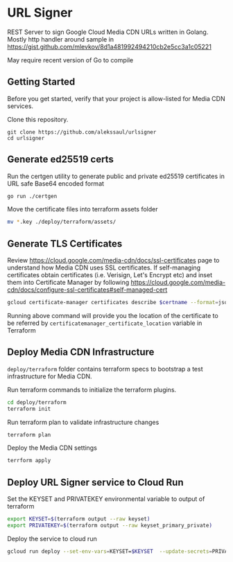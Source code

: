 # URL Signer
REST Server to sign Google Cloud Media CDN URLs written in Golang. Mostly http handler around sample in https://gist.github.com/mlevkov/8d1a481992494210cb2e5cc3a1c05221

May require recent version of Go to compile

## Getting Started

Before you get started, verify that your project is allow-listed for Media CDN services.

Clone this repository.

```
git clone https://github.com/alekssaul/urlsigner 
cd urlsigner
```

## Generate ed25519 certs

Run the certgen utility to generate public and private ed25519 certificates in URL safe Base64 encoded format

```sh
go run ./certgen
```

Move the certificate files into terraform assets folder

```sh
mv *.key ./deploy/terraform/assets/
```

## Generate TLS Certificates

Review https://cloud.google.com/media-cdn/docs/ssl-certificates page to understand how Media CDN uses SSL certificates. 
If self-managing certificates obtain certificates (i.e. Verisign, Let's Encrypt etc) and inset them into Certificate Manager by following https://cloud.google.com/media-cdn/docs/configure-ssl-certificates#self-managed-cert 

```sh
gcloud certificate-manager certificates describe $certname --format=json | jq '.name' -r
```

Running above command will provide you the location of the certificate to be referred by `certificatemanager_certificate_location` variable in Terraform

## Deploy Media CDN Infrastructure

`deploy/terraform` folder contains terraform specs to bootstrap a test infrastructure for Media CDN.

Run terraform commands to initialize the terraform plugins.

```sh
cd deploy/terraform
terraform init
```

Run terraform plan to validate infrastructure changes
```sh
terraform plan
```

Deploy the Media CDN settings
```sh
terrform apply
```

## Deploy URL Signer service to Cloud Run

Set the KEYSET and PRIVATEKEY environmental variable to output of terraform

```sh
export KEYSET=$(terraform output --raw keyset)
export PRIVATEKEY=$(terraform output --raw keyset_primary_private)
```

Deploy the service to cloud run

```sh
gcloud run deploy --set-env-vars=KEYSET=$KEYSET  --update-secrets=PRIVATEKEY=$PRIVATEKEY
```


